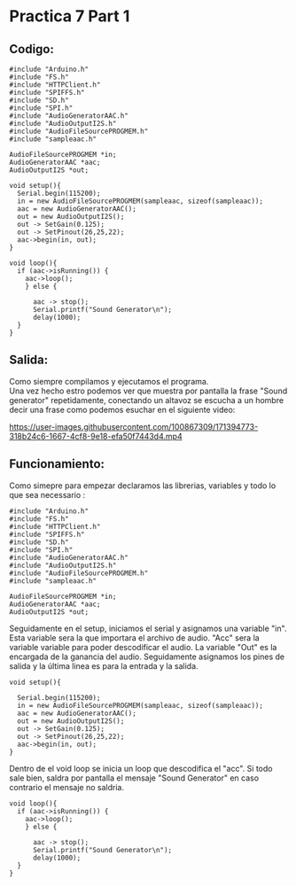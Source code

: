 # Practica 7 Part 1 

## Codigo:
```
#include "Arduino.h"
#include "FS.h"
#include "HTTPClient.h"
#include "SPIFFS.h"
#include "SD.h"
#include "SPI.h"
#include "AudioGeneratorAAC.h"
#include "AudioOutputI2S.h"
#include "AudioFileSourcePROGMEM.h"
#include "sampleaac.h"

AudioFileSourcePROGMEM *in;
AudioGeneratorAAC *aac;
AudioOutputI2S *out;

void setup(){
  Serial.begin(115200);
  in = new AudioFileSourcePROGMEM(sampleaac, sizeof(sampleaac));
  aac = new AudioGeneratorAAC();
  out = new AudioOutputI2S();
  out -> SetGain(0.125);
  out -> SetPinout(26,25,22);
  aac->begin(in, out);
}

void loop(){
  if (aac->isRunning()) {
    aac->loop();
    } else {

      aac -> stop();
      Serial.printf("Sound Generator\n");
      delay(1000);
  }
}
```

## Salida:
Como siempre compilamos y ejecutamos el programa.<br>
Una vez hecho estro podemos ver que muestra por pantalla la frase "Sound generator" repetidamente, 
conectando un altavoz se escucha a un hombre decir una frase como podemos esuchar en el siguiente video:



https://user-images.githubusercontent.com/100867309/171394773-318b24c6-1667-4cf8-9e18-efa50f7443d4.mp4



## Funcionamiento:
Como simepre para empezar declaramos las librerias, variables y todo lo que sea necessario :
```
#include "Arduino.h"
#include "FS.h"
#include "HTTPClient.h"
#include "SPIFFS.h"
#include "SD.h"
#include "SPI.h"
#include "AudioGeneratorAAC.h"
#include "AudioOutputI2S.h"
#include "AudioFileSourcePROGMEM.h"
#include "sampleaac.h"

AudioFileSourcePROGMEM *in;
AudioGeneratorAAC *aac;
AudioOutputI2S *out;
```

Seguidamente en el setup, iniciamos el serial y asignamos una variable "in". Esta variable sera la que importara el archivo de audio. "Acc" sera la variable variable para poder descodificar el audio. 
La variable "Out" es la encargada de la ganancia del audio. Seguidamente asignamos los pines de salida y la última linea es para la entrada y la salida.
```
void setup(){

  Serial.begin(115200);
  in = new AudioFileSourcePROGMEM(sampleaac, sizeof(sampleaac));
  aac = new AudioGeneratorAAC();
  out = new AudioOutputI2S();
  out -> SetGain(0.125);
  out -> SetPinout(26,25,22);
  aac->begin(in, out);
}
```

Dentro de el void loop se inicia un loop que descodifica el "acc". Si todo sale bien, saldra por pantalla el mensaje "Sound Generator" en caso contrario el mensaje no saldria.
```
void loop(){
  if (aac->isRunning()) {
    aac->loop();
    } else {

      aac -> stop();
      Serial.printf("Sound Generator\n");
      delay(1000);
  }
}
```
